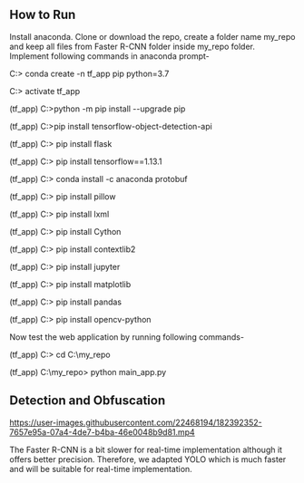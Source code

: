 ## How to Run
Install anaconda. Clone or download  the repo, create a folder name my_repo and keep all files from Faster R-CNN folder inside my_repo folder.  Implement following commands in anaconda prompt-

C:\> conda create -n tf_app pip python=3.7

C:\> activate tf_app

(tf_app) C:\>python -m pip install --upgrade pip

(tf_app) C:\>pip install tensorflow-object-detection-api

(tf_app) C:\> pip install flask

(tf_app) C:\> pip install tensorflow==1.13.1

(tf_app) C:\> conda install -c anaconda protobuf

(tf_app) C:\> pip install pillow

(tf_app) C:\> pip install lxml

(tf_app) C:\> pip install Cython

(tf_app) C:\> pip install contextlib2

(tf_app) C:\> pip install jupyter

(tf_app) C:\> pip install matplotlib

(tf_app) C:\> pip install pandas

(tf_app) C:\> pip install opencv-python

Now test the web application by running following commands-

(tf_app) C:\> cd C:\my_repo

(tf_app) C:\my_repo> python main_app.py

## Detection and Obfuscation

https://user-images.githubusercontent.com/22468194/182392352-7657e95a-07a4-4de7-b4ba-46e0048b9d81.mp4

The Faster R-CNN is a bit slower for real-time implementation although it offers better precision. Therefore, we adapted YOLO which is much faster and will be suitable for real-time implementation.

